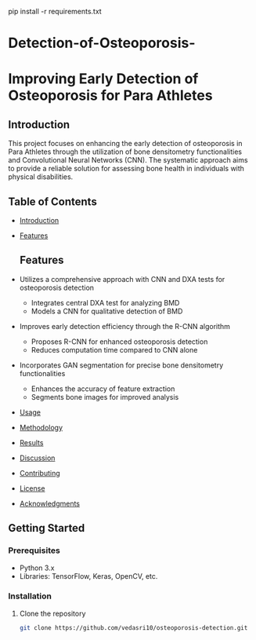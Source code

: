 pip install -r requirements.txt
# Detection-of-Osteoporosis-
# Improving Early Detection of Osteoporosis for Para Athletes

## Introduction

This project focuses on enhancing the early detection of osteoporosis in Para Athletes through the utilization of bone densitometry functionalities and Convolutional Neural Networks (CNN). The systematic approach aims to provide a reliable solution for assessing bone health in individuals with physical disabilities.

## Table of Contents

- [Introduction](#introduction)
- [Features](#features)
   ## Features

- Utilizes a comprehensive approach with CNN and DXA tests for osteoporosis detection
  - Integrates central DXA test for analyzing BMD
  - Models a CNN for qualitative detection of BMD
- Improves early detection efficiency through the R-CNN algorithm
  - Proposes R-CNN for enhanced osteoporosis detection
  - Reduces computation time compared to CNN alone
- Incorporates GAN segmentation for precise bone densitometry functionalities
  - Enhances the accuracy of feature extraction
  - Segments bone images for improved analysis

- [Usage](#usage)
- [Methodology](#methodology)
- [Results](#results)
- [Discussion](#discussion)
- [Contributing](#contributing)
- [License](#license)
- [Acknowledgments](#acknowledgments)

## Getting Started

### Prerequisites

- Python 3.x
- Libraries: TensorFlow, Keras, OpenCV, etc.

### Installation

1. Clone the repository
   ```bash
   git clone https://github.com/vedasri10/osteoporosis-detection.git


